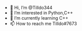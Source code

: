 - 👋 Hi, I’m @Tilldo344
- 👀 I’m interested in Python,C++
- 🌱 I’m currently learning C++
- 📫 How to reach me Tilldo#7673

<!---
Tilldo344/Tilldo344 is a ✨ special ✨ repository because its `README.md` (this file) appears on your GitHub profile.
You can click the Preview link to take a look at your changes.
--->
